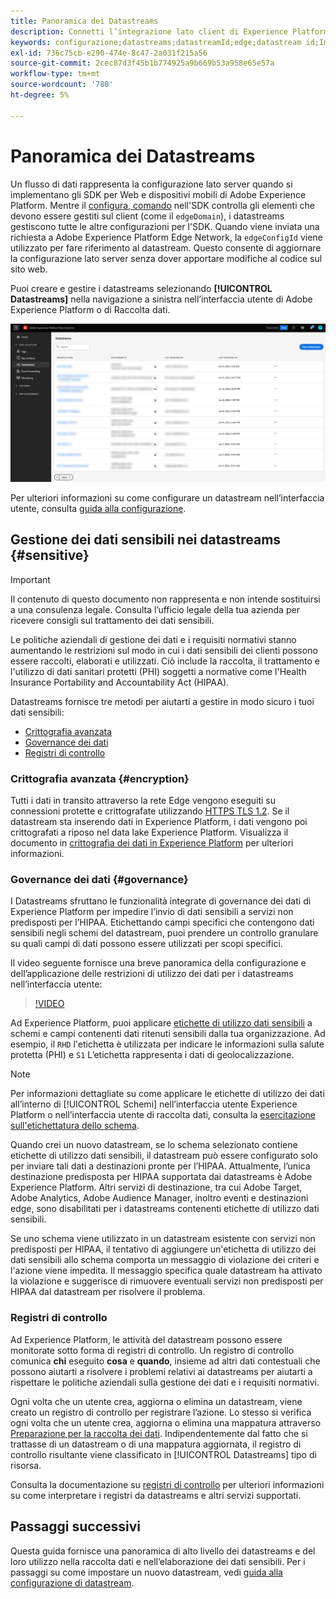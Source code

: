 ```yaml
---
title: Panoramica dei Datastreams
description: Connetti l’integrazione lato client di Experience Platform SDK con i prodotti Adobe e le destinazioni di terze parti.
keywords: configurazione;datastreams;datastreamId;edge;datastream id;Impostazioni ambiente;edgeConfigId;identità;sincronizzazione id abilitata;ID contenitore di sincronizzazione ID;Sandbox;ingresso streaming;set di dati evento;target;codice client;token di proprietà;ID ambiente di Target;destinazioni cookie;destinazioni url;destinazioni Analytics Settings Blockreport suite id;Data Prep for Data Collection;Data Prep;Mapper;Mapper DM;Mapper sul bordo;
exl-id: 736c75cb-e290-474e-8c47-2a031f215a56
source-git-commit: 2cec87d3f45b1b774925a9b669b53a958e65e57a
workflow-type: tm+mt
source-wordcount: '780'
ht-degree: 5%

---
```


# Panoramica dei Datastreams

Un flusso di dati rappresenta la configurazione lato server quando si implementano gli SDK per Web e dispositivi mobili di Adobe Experience Platform. Mentre il [configura, comando](../fundamentals/configuring-the-sdk.md) nell&#39;SDK controlla gli elementi che devono essere gestiti sul client (come il `edgeDomain`), i datastreams gestiscono tutte le altre configurazioni per l&#39;SDK. Quando viene inviata una richiesta a Adobe Experience Platform Edge Network, la `edgeConfigId` viene utilizzato per fare riferimento al datastream. Questo consente di aggiornare la configurazione lato server senza dover apportare modifiche al codice sul sito web.

Puoi creare e gestire i datastreams selezionando **[!UICONTROL Datastreams]** nella navigazione a sinistra nell’interfaccia utente di Adobe Experience Platform o di Raccolta dati.

![Scheda Datastreams nell’interfaccia utente](../assets/datastreams/overview/datastreams-tab.png)

Per ulteriori informazioni su come configurare un datastream nell’interfaccia utente, consulta [guida alla configurazione](./configure.md).

## Gestione dei dati sensibili nei datastreams {#sensitive}

>[!IMPORTANT]
>
>Il contenuto di questo documento non rappresenta e non intende sostituirsi a una consulenza legale. Consulta l’ufficio legale della tua azienda per ricevere consigli sul trattamento dei dati sensibili.

Le politiche aziendali di gestione dei dati e i requisiti normativi stanno aumentando le restrizioni sul modo in cui i dati sensibili dei clienti possono essere raccolti, elaborati e utilizzati. Ciò include la raccolta, il trattamento e l&#39;utilizzo di dati sanitari protetti (PHI) soggetti a normative come l&#39;Health Insurance Portability and Accountability Act (HIPAA).

Datastreams fornisce tre metodi per aiutarti a gestire in modo sicuro i tuoi dati sensibili:

* [Crittografia avanzata](#encryption)
* [Governance dei dati](#governance)
* [Registri di controllo](#audit-logs)

### Crittografia avanzata {#encryption}

Tutti i dati in transito attraverso la rete Edge vengono eseguiti su connessioni protette e crittografate utilizzando [HTTPS TLS 1.2](https://datatracker.ietf.org/doc/html/rfc5246). Se il datastream sta inserendo dati in Experience Platform, i dati vengono poi crittografati a riposo nel data lake Experience Platform. Visualizza il documento in [crittografia dei dati in Experience Platform](../../landing/governance-privacy-security/encryption.md) per ulteriori informazioni.

### Governance dei dati {#governance}

I Datastreams sfruttano le funzionalità integrate di governance dei dati di Experience Platform per impedire l’invio di dati sensibili a servizi non predisposti per l’HIPAA. Etichettando campi specifici che contengono dati sensibili negli schemi del datastream, puoi prendere un controllo granulare su quali campi di dati possono essere utilizzati per scopi specifici.

Il video seguente fornisce una breve panoramica della configurazione e dell’applicazione delle restrizioni di utilizzo dei dati per i datastreams nell’interfaccia utente:

>[!VIDEO](https://video.tv.adobe.com/v/3409588/?quality=12&learn=on&speedcontrol=on)

Ad Experience Platform, puoi applicare [etichette di utilizzo dati sensibili](../../data-governance/labels/reference.md#sensitive) a schemi e campi contenenti dati ritenuti sensibili dalla tua organizzazione. Ad esempio, il `RHD` l&#39;etichetta è utilizzata per indicare le informazioni sulla salute protetta (PHI) e `S1` L’etichetta rappresenta i dati di geolocalizzazione.

>[!NOTE]
>
>Per informazioni dettagliate su come applicare le etichette di utilizzo dei dati all’interno di [!UICONTROL Schemi] nell’interfaccia utente Experience Platform o nell’interfaccia utente di raccolta dati, consulta la [esercitazione sull&#39;etichettatura dello schema](../../xdm/tutorials/labels.md).

Quando crei un nuovo datastream, se lo schema selezionato contiene etichette di utilizzo dati sensibili, il datastream può essere configurato solo per inviare tali dati a destinazioni pronte per l’HIPAA. Attualmente, l’unica destinazione predisposta per HIPAA supportata dai datastreams è Adobe Experience Platform. Altri servizi di destinazione, tra cui Adobe Target, Adobe Analytics, Adobe Audience Manager, inoltro eventi e destinazioni edge, sono disabilitati per i datastreams contenenti etichette di utilizzo dati sensibili.

Se uno schema viene utilizzato in un datastream esistente con servizi non predisposti per HIPAA, il tentativo di aggiungere un&#39;etichetta di utilizzo dei dati sensibili allo schema comporta un messaggio di violazione dei criteri e l&#39;azione viene impedita. Il messaggio specifica quale datastream ha attivato la violazione e suggerisce di rimuovere eventuali servizi non predisposti per HIPAA dal datastream per risolvere il problema.

### Registri di controllo

Ad Experience Platform, le attività del datastream possono essere monitorate sotto forma di registri di controllo. Un registro di controllo comunica **chi** eseguito **cosa** e **quando**, insieme ad altri dati contestuali che possono aiutarti a risolvere i problemi relativi ai datastreams per aiutarti a rispettare le politiche aziendali sulla gestione dei dati e i requisiti normativi.

Ogni volta che un utente crea, aggiorna o elimina un datastream, viene creato un registro di controllo per registrare l’azione. Lo stesso si verifica ogni volta che un utente crea, aggiorna o elimina una mappatura attraverso [Preparazione per la raccolta dei dati](./data-prep.md). Indipendentemente dal fatto che si trattasse di un datastream o di una mappatura aggiornata, il registro di controllo risultante viene classificato in [!UICONTROL Datastreams] tipo di risorsa.

Consulta la documentazione su [registri di controllo](../../landing/governance-privacy-security/audit-logs/overview.md) per ulteriori informazioni su come interpretare i registri da datastreams e altri servizi supportati.

## Passaggi successivi

Questa guida fornisce una panoramica di alto livello dei datastreams e del loro utilizzo nella raccolta dati e nell’elaborazione dei dati sensibili. Per i passaggi su come impostare un nuovo datastream, vedi [guida alla configurazione di datastream](./configure.md).
